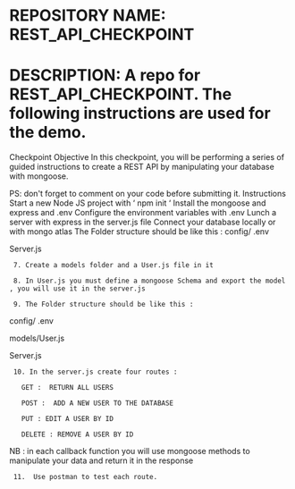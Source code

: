 # REPOSITORY NAME: REST_API_CHECKPOINT

# DESCRIPTION: A repo for REST_API_CHECKPOINT. The following instructions are used for the demo.

Checkpoint Objective
In this checkpoint, you will be performing a series of guided instructions to create a REST API by manipulating your database with mongoose.

PS: don't forget to comment on your code before submitting it.
Instructions
Start a new Node JS project with ‘ npm init ‘
Install the mongoose and express and .env
Configure the environment variables with .env
Lunch a server with express in the server.js file
Connect your database locally or with mongo atlas
The Folder structure should be like this :
config/ .env

Server.js

     7. Create a models folder and a User.js file in it

     8. In User.js you must define a mongoose Schema and export the model , you will use it in the server.js

     9. The Folder structure should be like this :

config/ .env

models/User.js

Server.js

     10. In the server.js create four routes :

       GET :  RETURN ALL USERS

       POST :  ADD A NEW USER TO THE DATABASE

       PUT : EDIT A USER BY ID

       DELETE : REMOVE A USER BY ID

NB : in each callback function you will use mongoose methods to manipulate your data and return it in the response

     11.  Use postman to test each route.
